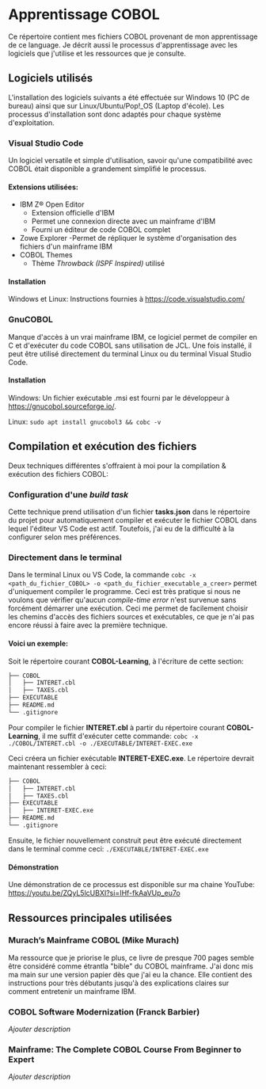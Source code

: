 # Apprentissage COBOL

Ce répertoire contient mes fichiers COBOL provenant de mon apprentissage de ce language. Je décrit aussi le processus d'apprentissage avec les logiciels que j'utilise et les ressources que je consulte.

## Logiciels utilisés
L'installation des logiciels suivants a été effectuée sur Windows 10 (PC de bureau) ainsi que sur Linux/Ubuntu/Pop!_OS (Laptop d'école). Les processus d'installation sont donc adaptés pour chaque système d'exploitation.

### Visual Studio Code
Un logiciel versatile et simple d'utilisation, savoir qu'une compatibilité avec COBOL était disponible a grandement simplifié le processus.
#### Extensions utilisées:
- IBM Z® Open Editor
    - Extension officielle d'IBM
    - Permet une connexion directe avec un mainframe d'IBM
    - Fourni un éditeur de code COBOL complet
- Zowe Explorer
    -Permet de répliquer le système d'organisation des fichiers d'un mainframe IBM
- COBOL Themes
    - Thème *Throwback (ISPF Inspired)* utilisé
 
#### Installation
Windows et Linux: Instructions fournies à <https://code.visualstudio.com/>

### GnuCOBOL
Manque d'accès à un vrai mainframe IBM, ce logiciel permet de compiler en C et d'exécuter du code COBOL sans utilisation de JCL. Une fois installé, il peut être utilisé directement du terminal Linux ou du terminal Visual Studio Code.

#### Installation
Windows: Un fichier exécutable .msi est fourni par le développeur à <https://gnucobol.sourceforge.io/>.

Linux: `sudo apt install gnucobol3 && cobc -v`

## Compilation et exécution des fichiers
Deux techniques différentes s'offraient à moi pour la compilation & exécution des fichiers COBOL:

### Configuration d'une *build task*
Cette technique prend utilisation d'un fichier **tasks.json** dans le répertoire du projet pour automatiquement compiler et exécuter le fichier COBOL dans lequel l'éditeur VS Code est actif. Toutefois, j'ai eu de la difficulté à la configurer selon mes préférences.

### Directement dans le terminal
Dans le terminal Linux ou VS Code, la commande `cobc -x <path_du_fichier_COBOL> -o <path_du_fichier_executable_a_creer>` permet d'uniquement compiler le programme. Ceci est très pratique si nous ne voulons que vérifier qu'aucun *compile-time error* n'est survenue sans forcément démarrer une exécution. Ceci me permet de facilement choisir les chemins d'accès des fichiers sources et exécutables, ce que je n'ai pas encore réussi à faire avec la première technique.

#### Voici un exemple:
Soit le répertoire courant **COBOL-Learning**, à l'écriture de cette section:
```bash
├── COBOL
│   ├── INTERET.cbl
│   ├── TAXES.cbl
├── EXECUTABLE
├── README.md
└── .gitignore
```

Pour compiler le fichier **INTERET.cbl** à partir du répertoire courant **COBOL-Learning**, il me suffit d'exécuter cette commande:
`cobc -x ./COBOL/INTERET.cbl -o ./EXECUTABLE/INTERET-EXEC.exe`

Ceci créera un fichier exécutable **INTERET-EXEC.exe**. Le répertoire devrait maintenant ressembler à ceci:
```bash
├── COBOL
│   ├── INTERET.cbl
│   ├── TAXES.cbl
├── EXECUTABLE
│   ├── INTERET-EXEC.exe
├── README.md
└── .gitignore
```

Ensuite, le fichier nouvellement construit peut être exécuté directement dans le terminal comme ceci:
`./EXECUTABLE/INTERET-EXEC.exe`

#### Démonstration
Une démonstration de ce processus est disponible sur ma chaine YouTube: <https://youtu.be/ZQyL5lcUBXI?si=IHf-fkAaVUp_eu7o>

## Ressources principales utilisées

### Murach’s Mainframe COBOL (Mike Murach)
Ma ressource que je priorise le plus, ce livre de presque 700 pages semble être considéré comme étrantla "bible" du COBOL mainframe. J'ai donc mis ma main sur une version papier dès que j'ai eu la chance. Elle contient des instructions pour très débutants jusqu'à des explications claires sur comment entretenir un mainframe IBM.

### COBOL Software Modernization (Franck Barbier)
*Ajouter description*

### Mainframe: The Complete COBOL Course From Beginner to Expert
*Ajouter description*
